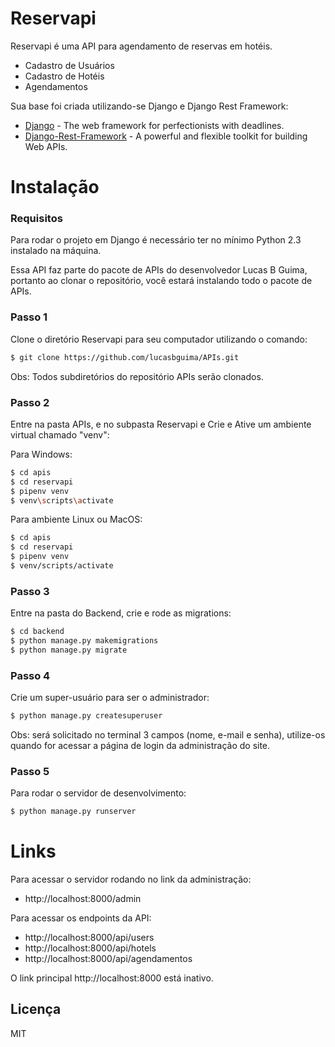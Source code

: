 # Reservapi

Reservapi é uma API para agendamento de reservas em hotéis.

  - Cadastro de Usuários
  - Cadastro de Hotéis
  - Agendamentos

Sua base foi criada utilizando-se Django e Django Rest Framework:

* [Django](https://docs.djangoproject.com/en/3.1/) - The web framework for perfectionists with deadlines.
* [Django-Rest-Framework](https://www.django-rest-framework.org/) - A powerful and flexible toolkit for building Web APIs.

# Instalação

### Requisitos
Para rodar o projeto em Django é necessário ter no mínimo Python 2.3 instalado na máquina.

Essa API faz parte do pacote de APIs do desenvolvedor Lucas B Guima, portanto ao clonar o repositório, você estará instalando todo o pacote de APIs.

### Passo 1

Clone o diretório Reservapi para seu computador utilizando o comando:
```sh
$ git clone https://github.com/lucasbguima/APIs.git
```
Obs: Todos subdiretórios do repositório APIs serão clonados. 

### Passo 2
Entre na pasta APIs, e no subpasta Reservapi e Crie e Ative um ambiente virtual chamado "venv":

Para Windows:

```sh
$ cd apis
$ cd reservapi
$ pipenv venv
$ venv\scripts\activate
```

Para ambiente Linux ou MacOS:

```sh
$ cd apis
$ cd reservapi
$ pipenv venv
$ venv/scripts/activate
```

### Passo 3

Entre na pasta do Backend, crie e rode as migrations:

```sh
$ cd backend
$ python manage.py makemigrations
$ python manage.py migrate
```

### Passo 4

Crie um super-usuário para ser o administrador:

```sh
$ python manage.py createsuperuser
```
Obs: será solicitado no terminal 3 campos (nome, e-mail e senha), utilize-os quando for acessar a página de login da administração do site. 

### Passo 5

Para rodar o servidor de desenvolvimento:

```sh
$ python manage.py runserver
```

# Links

Para acessar o servidor rodando no link da administração:
- http://localhost:8000/admin

Para acessar os endpoints da API:
- http://localhost:8000/api/users
- http://localhost:8000/api/hotels
- http://localhost:8000/api/agendamentos

O link principal http://localhost:8000 está inativo.


Licença
----

MIT
